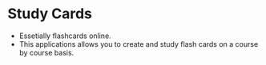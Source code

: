 # Study Cards

- Essetially flashcards online.
- This applications allows you to create and study flash cards on a course by course basis.
